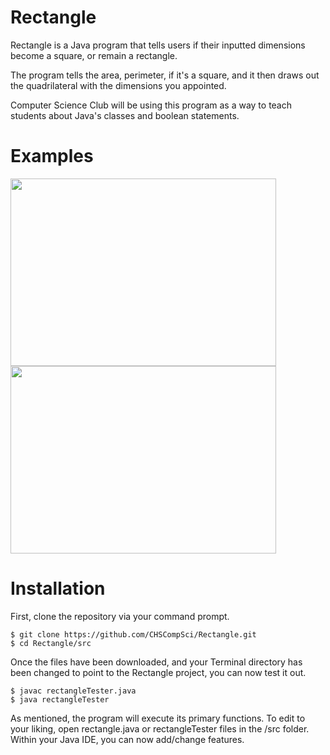 Rectangle
====

Rectangle is a Java program that tells users if their inputted dimensions become a square, or remain a rectangle. 

The program tells the area, perimeter, if it's a square, and it then draws out the quadrilateral with the dimensions you appointed. 

Computer Science Club will be using this program as a way to teach students about Java's classes and boolean statements.

Examples
====

<img src="https://raw.github.com/CHSCompSci/Rectangle/master/bin/Screen%20Shot%202013-01-13%20at%206.40.52%20PM.png" height="300" width="425"><img src="https://raw.github.com/CHSCompSci/Rectangle/master/bin/Screen%20Shot%202013-01-13%20at%206.40.59%20PM.png" height="300" width="425"> 

Installation
====

First, clone the repository via your command prompt.

	$ git clone https://github.com/CHSCompSci/Rectangle.git
	$ cd Rectangle/src

Once the files have been downloaded, and your Terminal directory has been changed to point to the Rectangle project, you can now test it out.

	$ javac rectangleTester.java
	$ java rectangleTester

As mentioned, the program will execute its primary functions. To edit to your liking, open rectangle.java or rectangleTester files in the /src folder. Within your Java IDE, you can now add/change features. 
